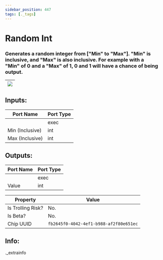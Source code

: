 ```yaml
---
sidebar_position: 447
tags: [._tags]
---
```


# Random Int


### Generates a random integer from ["Min" to "Max"]. "Min" is inclusive, and "Max" is also inclusive. For example with a "Min" of 0 and a "Max" of 1, 0 and 1 will have a chance of being output.

| ![](https://images-ext-2.discordapp.net/external/MPmIaQzlEPmgGWlgi-WxBBXt0Bjv_zWPkg1y1f_sy3s/https/www.recroomcircuits.com/image/circuit/absolute-value?width=206&height=108) |
|-----|

## Inputs:
| Port Name | Port Type |
|-----------|-----------|
|  | exec |
| Min (Inclusive) | int |
| Max (Inclusive) | int |

## Outputs:
| Port Name | Port Type |
|-----------|-----------|
|  | exec |
| Value | int | 

| Property  | Value |
|-------------------|-----------|
| Is Trolling Risk? | No. |
| Is Beta? | No. |
| Chip UUID | `fb2645f0-4042-4ef1-b988-af2f80e651ec` |

## Info:
._extrainfo
